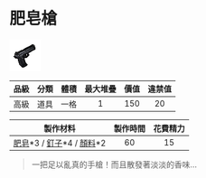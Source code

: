 # 肥皂槍

![img](images/item_pic_FZQ.png)

|品級|分類|體積|最大堆疊|價值|違禁值|
|:--:|:--:|:--:|:--:|:--:|:--:|
|高級|道具|一格|1|150|20|

|製作材料|製作時間|花費精力|
|:--:|:--:|:--:|
|[肥皂](88-肥皂.md)\*3 / [釘子](123-釘子.md)\*4 / [顏料](122-顏料.md)\*2|60|15|

> 一把足以亂真的手槍！而且散發著淡淡的香味…
